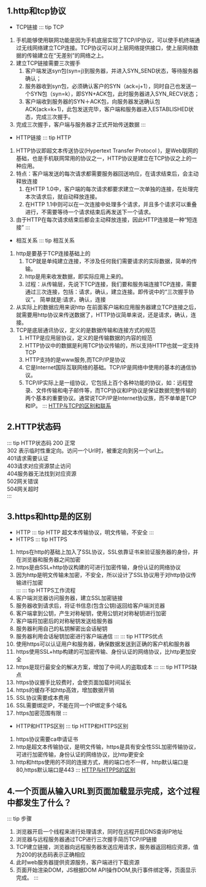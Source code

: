 ## 1.http和tcp协议
- TCP链接
::: tip TCP
1. 手机能够使用联网功能是因为手机底层实现了TCP/IP协议，可以使手机终端通过无线网络建立TCP连接。TCP协议可以对上层网络提供接口，使上层网络数据的传输建立在“无差别”的网络之上。<br>
2. 建立TCP链接需要三次握手
    1. 客户端发送syn包(syn=j)到服务器，并进入SYN_SEND状态，等待服务器确认；
    2. 服务器收到syn包，必须确认客户的SYN（ack=j+1），同时自己也发送一个SYN包（syn=k），即SYN+ACK包，此时服务器进入SYN_RECV状态；
    3. 客户端收到服务器的SYN＋ACK包，向服务器发送确认包ACK(ack=k+1)，此包发送完毕，客户端和服务器进入ESTABLISHED状态，完成三次握手。
3. 完成三次握手，客户端与服务器才正式开始传送数据
:::
- HTTP链接
::: tip HTTP
1.  HTTP协议即超文本传送协议(Hypertext Transfer Protocol )，是Web联网的基础，也是手机联网常用的协议之一，HTTP协议是建立在TCP协议之上的一种应用。
2. 特点：客户端发送的每次请求都需要服务器回送响应，在请求结束后，会主动释放连接
    1. 在HTTP 1.0中，客户端的每次请求都要求建立一次单独的连接，在处理完本次请求后，就自动释放连接。
    2. 在HTTP 1.1中则可以在一次连接中处理多个请求，并且多个请求可以重叠进行，不需要等待一个请求结束后再发送下一个请求。
3. 由于HTTP在每次请求结束后都会主动释放连接，因此HTTP连接是一种“短连接”
:::
- 相互关系
::: tip 相互关系
1. http是要基于TCP连接基础上的
    1. TCP就是单纯建立连接，不涉及任何我们需要请求的实际数据，简单的传输。
    2. http是用来收发数据，即实际应用上来的。
    3. 过程：从传输层，先说下TCP连接，我们要和服务端连接TCP连接，需要通过三次连接，包括：请求，确认，建立连接。即传说中的“三次握手协议”。
        简单就是:请求，确认，连接
2. 从实际上的数据应用来说http
    在前面客户端和应用服务器建立TCP连接之后，就需要用http协议来传送数据了，HTTP协议简单来说，还是请求，确认，连接。
3. TCP是底层通讯协议，定义的是数据传输和连接方式的规范
    1. HTTP是应用层协议，定义的是传输数据的内容的规范
    2. HTTP协议中的数据是利用TCP协议传输的，所以支持HTTP也就一定支持TCP    
    3. HTTP支持的是www服务,而TCP/IP是协议 
    4. 它是Internet国际互联网络的基础。TCP/IP是网络中使用的基本的通信协议。 
    5. TCP/IP实际上是一组协议，它包括上百个各种功能的协议，如：远程登录、文件传输和电子邮件等，而TCP协议和IP协议是保证数据完整传输的两个基本的重要协议。通常说TCP/IP是Internet协议族，而不单单是TCP和IP。
:::
<a href='https://www.cnblogs.com/wx-1996/p/10685576.html' target='_blank'>HTTP与TCP的区别和联系</a>

## 2.HTTP状态码
::: tip HTTP状态码
200 正常 <br>
302 表示临时性重定向。访问一个Url时，被重定向到另一个url上。<br>
401请求需要认证<br>
403请求对应资源禁止访问<br>
404服务器无法找到对应资源<br>
502网关错误<br>
504网关超时<br>
:::
## 3.https和http是的区别
- HTTP
::: tip HTTP
超文本传输协议，明文传输，不安全
:::
- HTTPS
::: tip HTTPS
1. https在http的基础上加入了SSL协议，SSL依靠证书来验证服务器的身份，并在浏览器和服务器之间加密<br>
2. https是由SSL+http协议构建的可进行加密传输，身份认证的网络协议<br>
3. 因为http是明文传输未加密，不安全，所以设计了SSL协议用于对http协议传输进行加密<br>
:::
::: tip HTTPS工作流程
1. 客户端浏览器访问服务器，建立SSL加密链接
2. 服务器收到请求后，将证书信息(包含公钥)返回给客户端浏览器 
3. 客户端拿到公钥，产生对称秘钥，使用公钥对对称秘钥进行加密
4. 客户端将加密后的对称秘钥发送给服务器
5. 服务器利用自己的私钥解密出会话秘钥
6. 服务器利用会话秘钥加密进行客户端通信
:::
::: tip HTTPS优点
1. 使用https可以认证用户和服务器，确保数据发送到正确的客户机和服务器
2. https使用SSL+http构建的可加密传输、身份认证的网络协议，比http更加安全
3. https是现行最安全的解决方案，增加了中间人的盗取成本
:::
::: tip HTTPS缺点
1. https协议握手比较费时，会使页面加载时间延长
2. https的缓存不如http高效，增加数据开销
3. SSL协议需要成本费用
4. SSL需要绑定IP，不能在同一个IP绑定多个域名
5. https加密范围有限
:::
- HTTP和HTTPS区别
::: tip HTTP和HTTPS区别
1. https协议需要ca申请证书
2. http是超文本传输协议，是明文传输，https是具有安全性SSL加密传输协议，可进行加密传输，身份认证的网络协议，比http更安全
3. http和https使用的不同的连接方式，用的端口也不一样，http默认端口是80,https默认端口是443
:::
<a href='https://www.jianshu.com/p/97af35e81912' target='_blank'>HTTP与HTPPS的区别</a>
## 4.一个页面从输入URL到页面加载显示完成，这个过程中都发生了什么？
::: tip 步骤
1. 浏览器开启一个线程来进行处理请求，同时在远程开启DNS查询IP地址
2. 浏览器与远程服务器通过TCP进行三次握手简历TCP/IP链接
3. TCP建立链接，浏览器向远程服务器发送应用请求，服务器返回相应资源，值为200的状态码表示正确相应
4. 此时web服务器提供资源服务，客户端进行下载资源
5. 页面开始渲染DOM，JS根据DOM API操作DOM,执行事件绑定等，页面显示完成。
:::




